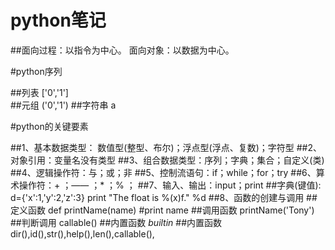 # python笔记

##面向过程：以指令为中心。 面向对象：以数据为中心。

#python序列

##列表   ['0','1']    
##元组   ('0','1')
##字符串  a   

#python的关键要素

##1、基本数据类型： 数值型(整型、布尔)；浮点型(浮点、复数)；字符型
##2、对象引用：变量名没有类型
##3、组合数据类型：序列；字典；集合；自定义(类)
##4、逻辑操作符：与；或；非
##5、控制流语句：if；while；for；try
##6、算术操作符：+ ；—— ；* ；% ；
##7、输入、输出：input；print
##字典(键值):  d={'x':1,'y':2,'z':3}   print "The float is %(x)f." %d
##8、函数的创建与调用
##定义函数 def printName(name) #print name
##调用函数 printName('Tony')
##判断调用 callable()
##内置函数 _builtin_
##内置函数 dir(),id(),str(),help(),len(),callable(),
